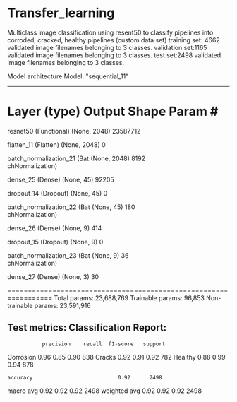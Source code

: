 # Transfer_learning
Multiclass image classification using resent50 to classify pipelines into corroded, cracked, healthy pipelines (custom data set)
training set: 4662 validated image filenames belonging to 3 classes.
validation set:1165 validated image filenames belonging to 3 classes.
test set:2498 validated image filenames belonging to 3 classes.

Model architecture
Model: "sequential_11"
_________________________________________________________________
 Layer (type)                Output Shape              Param #   
=================================================================
 resnet50 (Functional)       (None, 2048)              23587712  
                                                                 
 flatten_11 (Flatten)        (None, 2048)              0         
                                                                 
 batch_normalization_21 (Bat  (None, 2048)             8192      
 chNormalization)                                                
                                                                 
 dense_25 (Dense)            (None, 45)                92205     
                                                                 
 dropout_14 (Dropout)        (None, 45)                0         
                                                                 
 batch_normalization_22 (Bat  (None, 45)               180       
 chNormalization)                                                
                                                                 
 dense_26 (Dense)            (None, 9)                 414       
                                                                 
 dropout_15 (Dropout)        (None, 9)                 0         
                                                                 
 batch_normalization_23 (Bat  (None, 9)                36        
 chNormalization)                                                
                                                                 
 dense_27 (Dense)            (None, 3)                 30        
                                                                 
=================================================================
Total params: 23,688,769
Trainable params: 96,853
Non-trainable params: 23,591,916

Test metrics:
Classification Report:
----------------------
               precision    recall  f1-score   support

   Corrosion       0.96      0.85      0.90       838
      Cracks       0.92      0.91      0.92       782
     Healthy       0.88      0.99      0.94       878

    accuracy                           0.92      2498
   macro avg       0.92      0.92      0.92      2498
weighted avg       0.92      0.92      0.92      2498
